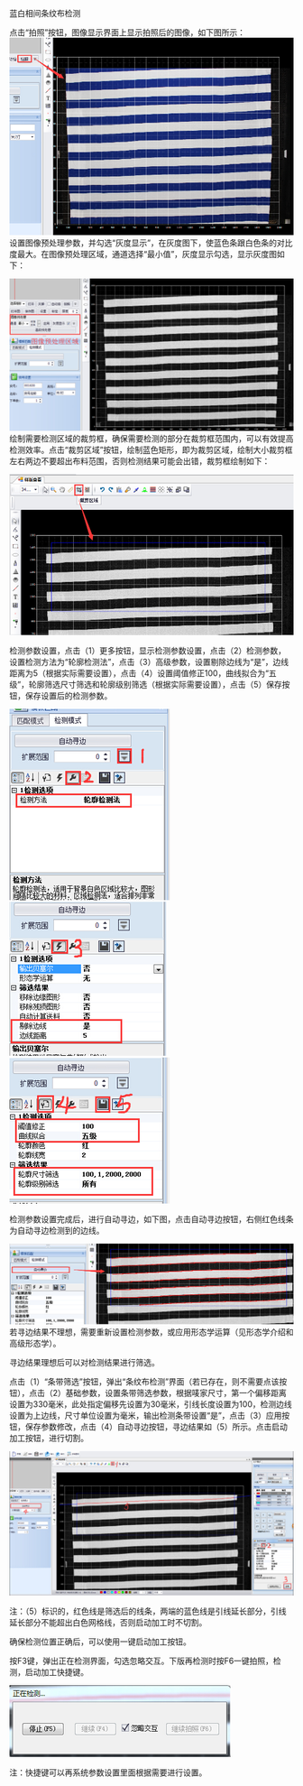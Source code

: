 蓝白相间条纹布检测

点击“拍照”按钮，图像显示界面上显示拍照后的图像，如下图所示：![](/assets/蓝白条拍照.jpg)设置图像预处理参数，并勾选“灰度显示”，在灰度图下，使蓝色条跟白色条的对比度最大。在图像预处理区域，通道选择“最小值”，灰度显示勾选，显示灰度图如下：

![](/assets/蓝白条灰度图.jpg)绘制需要检测区域的裁剪框，确保需要检测的部分在裁剪框范围内，可以有效提高检测效率。点击“裁剪区域”按钮，绘制蓝色矩形，即为裁剪区域，绘制大小裁剪框左右两边不要超出布料范围，否则检测结果可能会出错，裁剪框绘制如下：

![](/assets/蓝白条裁剪.jpg)

检测参数设置，点击（1）更多按钮，显示检测参数设置，点击（2）检测参数，设置检测方法为“轮廓检测法”，点击（3）高级参数，设置剔除边线为“是”，边线距离为5（根据实际需要设置），点击（4）设置阈值修正100，曲线拟合为“五级”，轮廓筛选尺寸筛选和轮廓级别筛选（根据实际需要设置），点击（5）保存按钮，保存设置后的检测参数。

![](/assets/蓝白条检测参数1.jpg)![](/assets/蓝白条检测参数2.jpg)![](/assets/蓝白条检测参数3.jpg)

检测参数设置完成后，进行自动寻边，如下图，点击自动寻边按钮，右侧红色线条为自动寻边检测到的边线。

![](/assets/蓝白条自动寻边.jpg)若寻边结果不理想，需要重新设置检测参数，或应用形态学运算（见形态学介绍和高级形态学）。

寻边结果理想后可以对检测结果进行筛选。

点击（1）“条带筛选”按钮，弹出“条纹布检测”界面（若已存在，则不需要点该按钮），点击（2）基础参数，设置条带筛选参数，根据唛家尺寸，第一个偏移距离设置为330毫米，此处指定偏移先设置为30毫米，引线长度设置为100，检测边线设置为上边线，尺寸单位设置为毫米，输出检测条带设置“是”，点击（3）应用按钮，保存参数修改，点击（4）自动寻边按钮，寻边结果如（5）所示。点击启动加工按钮，进行切割。

![](/assets/蓝白条筛选参数设置.jpg)

注：（5）标识的，红色线是筛选后的线条，两端的蓝色线是引线延长部分，引线延长部分不能超出白色网格线，否则启动加工时不切割。

确保检测位置正确后，可以使用一键启动加工按钮。

按F3键，弹出正在检测界面，勾选忽略交互。下版再检测时按F6一键拍照，检测，启动加工快捷键。

![](/assets/一键启动按钮.jpg)

注：快捷键可以再系统参数设置里面根据需要进行设置。

